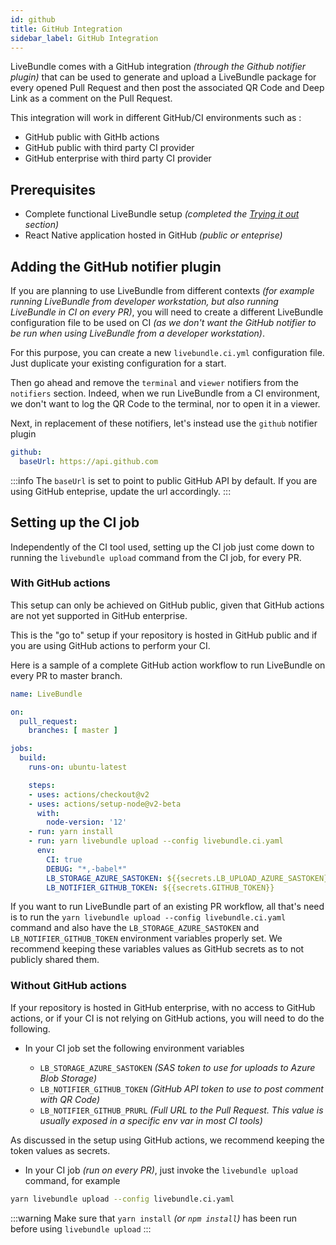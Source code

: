 ```yaml
---
id: github
title: GitHub Integration
sidebar_label: GitHub Integration
---
```


LiveBundle comes with a GitHub integration *(through the Github notifier plugin)* that can be used to generate and upload a LiveBundle package for every opened Pull Request and then post the associated QR Code and Deep Link as a comment on the Pull Request.

This integration will work in different GitHub/CI environments such as :

- GitHub public with GitHb actions
- GitHub public with third party CI provider
- GitHub enterprise with third party CI provider

## Prerequisites

- Complete functional LiveBundle setup *(completed the [Trying it out](./cli.md) section)*
- React Native application hosted in GitHub *(public or enteprise)*

## Adding the GitHub notifier plugin

If you are planning to use LiveBundle from different contexts *(for example running LiveBundle from developer workstation, but also running LiveBundle in CI on every PR)*, you will need to create a different LiveBundle configuration file to be used on CI *(as we don't want the GitHub notifier to be run when using LiveBundle from a developer workstation)*.

For this purpose, you can create a new `livebundle.ci.yml` configuration file. Just duplicate your existing configuration for a start.

Then go ahead and remove the `terminal` and `viewer` notifiers from the `notifiers` section. Indeed, when we run LiveBundle from a CI environment, we don't want to log the QR Code to the terminal, nor to open it in a viewer.

Next, in replacement of these notifiers, let's instead use the `github` notifier plugin

```yaml
github:
  baseUrl: https://api.github.com
```

:::info
The `baseUrl` is set to point to public GitHub API by default. If you are using GitHub enteprise, update the url accordingly.
:::

## Setting up the CI job

Independently of the CI tool used, setting up the CI job just come down to running the `livebundle upload` command from the CI job, for every PR.

### With GitHub actions

This setup can only be achieved on GitHub public, given that GitHub actions are not yet supported in GitHub enterprise.

This is the "go to" setup if your repository is hosted in GitHub public and if you are using GitHub actions to perform your CI.<br/>

Here is a sample of a complete GitHub action workflow to run LiveBundle on every PR to master branch.

```yaml
name: LiveBundle

on:
  pull_request:
    branches: [ master ]

jobs:
  build:
    runs-on: ubuntu-latest

    steps:
    - uses: actions/checkout@v2
    - uses: actions/setup-node@v2-beta
      with:
        node-version: '12'
    - run: yarn install
    - run: yarn livebundle upload --config livebundle.ci.yaml
      env:
        CI: true
        DEBUG: "*,-babel*"
        LB_STORAGE_AZURE_SASTOKEN: ${{secrets.LB_UPLOAD_AZURE_SASTOKEN}}
        LB_NOTIFIER_GITHUB_TOKEN: ${{secrets.GITHUB_TOKEN}}
```

If you want to run LiveBundle part of an existing PR workflow, all that's need is to run the `yarn livebundle upload --config livebundle.ci.yaml` command and also have the `LB_STORAGE_AZURE_SASTOKEN` and `LB_NOTIFIER_GITHUB_TOKEN` environment variables properly set. We recommend keeping these variables values as GitHub secrets as to not publicly shared them.

### Without GitHub actions

If your repository is hosted in GitHub enterprise, with no access to GitHub actions, or if your CI is not relying on GitHub actions, you will need to do the following.

- In your CI job set the following environment variables

  - `LB_STORAGE_AZURE_SASTOKEN` *(SAS token to use for uploads to Azure Blob Storage)*
  - `LB_NOTIFIER_GITHUB_TOKEN` *(GitHub API token to use to post comment with QR Code)*
  - `LB_NOTIFIER_GITHUB_PRURL` *(Full URL to the Pull Request. This value is usually exposed in a specific env var in most CI tools)*

As discussed in the setup using GitHub actions, we recommend keeping the token values as secrets.

- In your CI job *(run on every PR)*, just invoke the `livebundle upload` command, for example

```bash
yarn livebundle upload --config livebundle.ci.yaml
```

:::warning
Make sure that `yarn install` *(or `npm install`)* has been run before using `livebundle upload`
:::
